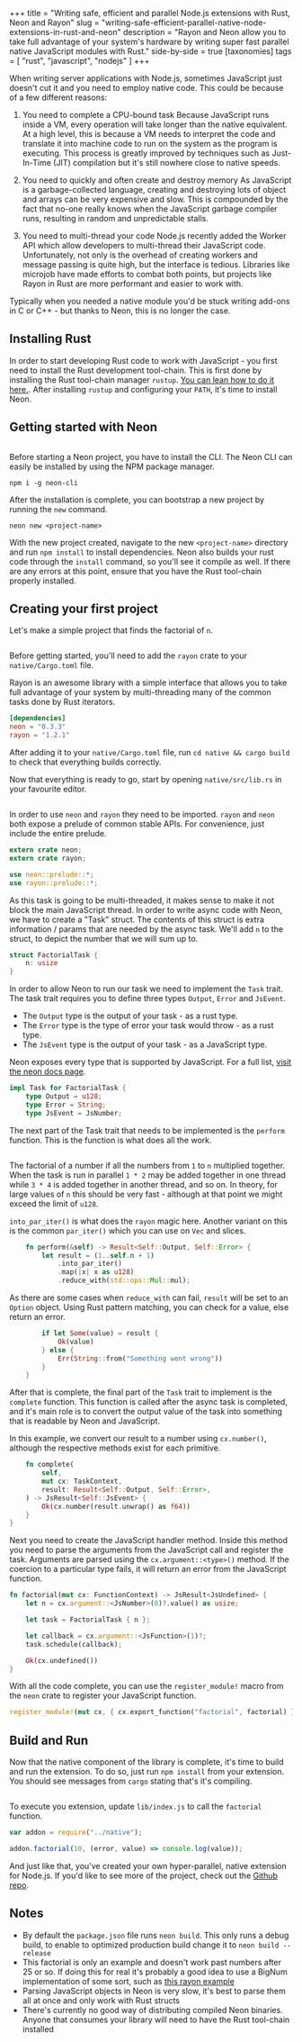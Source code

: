 +++
title = "Writing safe, efficient and parallel Node.js extensions with Rust, Neon and Rayon"
slug = "writing-safe-efficient-parallel-native-node-extensions-in-rust-and-neon"
description = "Rayon and Neon allow you to take full advantage of your system's hardware by writing super fast parallel native JavaScript modules with Rust."
side-by-side = true
[taxonomies]
tags = [ "rust", "javascript", "nodejs" ]
+++

When writing server applications with Node.js, sometimes JavaScript just doesn't cut it and you need to employ native code.
This could be because of a few different reasons:

1. You need to complete a CPU-bound task
  Because JavaScript runs inside a VM, every operation will take longer than the native equivalent.
  At a high level, this is because a VM needs to interpret the code and translate it into machine code to run on the system as the program is executing.
  This process is greatly improved by techniques such as Just-In-Time (JIT) compilation but it's still nowhere close to native speeds.

1. You need to quickly and often create and destroy memory
  As JavaScript is a garbage-collected language, creating and destroying lots of object and arrays can be very expensive and slow.
  This is compounded by the fact that no-one really knows when the JavaScript garbage compiler runs, resulting in random and unpredictable stalls.

1. You need to multi-thread your code
  Node.js recently added the Worker API which allow developers to multi-thread their JavaScript code.
  Unfortunately, not only is the overhead of creating workers and message passing is quite high, but the interface is tedious.
  Libraries like microjob have made efforts to combat both points, but projects like Rayon in Rust are more performant and easier to work with.

Typically when you needed a native module you'd be stuck writing add-ons in C or C++ - but thanks to Neon, this is no longer the case.

## Installing Rust

In order to start developing Rust code to work with JavaScript - you first need to install the Rust development tool-chain.
This is first done by installing the Rust tool-chain manager `rustup`. [You can lean how to do it here.](https://www.rust-lang.org/tools/install).
After installing `rustup` and configuring your `PATH`, it's time to install Neon.

## Getting started with Neon

```

```

Before starting a Neon project, you have to install the CLI. The Neon CLI can easily be installed by using the NPM package manager.

```
npm i -g neon-cli
```

After the installation is complete, you can bootstrap a new project by running the `new` command.

```
neon new <project-name>
```

With the new project created, navigate to the new `<project-name>` directory and run `npm install` to install dependencies.
Neon also builds your rust code through the `install` command, so you'll see it compile as well.
If there are any errors at this point, ensure that you have the Rust tool-chain properly installed.

## Creating your first project

Let's make a simple project that finds the factorial of `n`.

```

```

Before getting started, you'll need to add the `rayon` crate to your `native/Cargo.toml` file.

Rayon is an awesome library with a simple interface that allows you to take full advantage of your system by multi-threading many of the common tasks done by Rust iterators.

```toml
[dependencies]
neon = "0.3.3"
rayon = "1.2.1"
```

After adding it to your `native/Cargo.toml` file, run `cd native && cargo build` to check that everything builds correctly.

Now that everything is ready to go, start by opening `native/src/lib.rs` in your favourite editor.

```

```

In order to use `neon` and `rayon` they need to be imported.
`rayon` and `neon` both expose a prelude of common stable APIs.
For convenience, just include the entire prelude.

```rust
extern crate neon;
extern crate rayon;

use neon::prelude::*;
use rayon::prelude::*;
```

As this task is going to be multi-threaded, it makes sense to make it not block the main JavaScript thread.
In order to write async code with Neon, we have to create a "Task" struct.
The contents of this struct is extra information / params that are needed by the async task.
We'll add `n` to the struct, to depict the number that we will sum up to.

```rust
struct FactorialTask {
    n: usize
}
```

In order to allow Neon to run our task we need to implement the `Task` trait.
The task trait requires you to define three types `Output`, `Error` and `JsEvent`.

- The `Output` type is the output of your task - as a rust type.
- The `Error` type is the type of error your task would throw - as a rust type.
- The `JsEvent` type is the output of your task - as a JavaScript type.

Neon exposes every type that is supported by JavaScript. For a full list, [visit the neon docs page](https://neon-bindings.com/api/neon/types/).

```rust
impl Task for FactorialTask {
    type Output = u128;
    type Error = String;
    type JsEvent = JsNumber;
```

The next part of the Task trait that needs to be implemented is the `perform` function.
This is the function is what does all the work.

```

```

The factorial of a number if all the numbers from `1` to `n` multiplied together.
When the task is run in parallel `1 * 2` may be added together in one thread while `3 * 4` is added together in another thread, and so on.
In theory, for large values of `n` this should be very fast - although at that point we might exceed the limit of `u128`.

`into_par_iter()` is what does the `rayon` magic here. Another variant on this is the common `par_iter()` which you can use on `Vec` and slices.

```rust
    fn perform(&self) -> Result<Self::Output, Self::Error> {
        let result = (1..self.n + 1)
            .into_par_iter()
            .map(|x| x as u128)
            .reduce_with(std::ops::Mul::mul);

```

As there are some cases when `reduce_with` can fail, `result` will be set to an `Option` object.
Using Rust pattern matching, you can check for a value, else return an error.

```rust
        if let Some(value) = result {
            Ok(value)
        } else {
            Err(String::from("Something went wrong"))
        }
    }
```

After that is complete, the final part of the `Task` trait to implement is the `complete` function.
This function is called after the async task is completed, and it's main role is to convert the output value of the task into something that is readable by Neon and JavaScript.

In this example, we convert our result to a number using `cx.number()`, although the respective methods exist for each primitive.

```rust
    fn complete(
        self,
        mut cx: TaskContext,
        result: Result<Self::Output, Self::Error>,
    ) -> JsResult<Self::JsEvent> {
        Ok(cx.number(result.unwrap() as f64))
    }
}
```

Next you need to create the JavaScript handler method.
Inside this method you need to parse the arguments from the JavaScript call and register the task.
Arguments are parsed using the `cx.argument::<type>()` method.
If the coercion to a particular type fails, it will return an error from the JavaScript function.

```rust
fn factorial(mut cx: FunctionContext) -> JsResult<JsUndefined> {
    let n = cx.argument::<JsNumber>(0)?.value() as usize;

    let task = FactorialTask { n };

    let callback = cx.argument::<JsFunction>(1)?;
    task.schedule(callback);

    Ok(cx.undefined())
}
```

With all the code complete, you can use the `register_module!` macro from the `neon` crate to register
your JavaScript function.

```rust
register_module!(mut cx, { cx.export_function("factorial", factorial) });
```

## Build and Run

Now that the native component of the library is complete, it's time to build and run the extension.
To do so, just run `npm install` from your extension.
You should see messages from `cargo` stating that's it's compiling.

```

```

To execute you extension, update `lib/index.js` to call the `factorial` function.

```javascript
var addon = require("../native");

addon.factorial(10, (error, value) => console.log(value));
```

And just like that, you've created your own hyper-parallel, native extension for Node.js.
If you'd like to see more of the project, check out the [Github repo](https://github.com/bennetthardwick/factorial-rayon-neon).

## Notes

- By default the `package.json` file runs `neon build`. This only runs a debug build, to enable to optimized production build change it to `neon build --release`
- This factorial is only an example and doesn't work past numbers after 25 or so. If doing this for real it's probably a good idea to use a BigNum implementation of some sort, such as [this rayon example](https://github.com/rayon-rs/rayon/blob/master/rayon-demo/src/factorial/mod.rs)
- Parsing JavaScript objects in Neon is very slow, it's best to parse them all at once and only work with Rust structs
- There's currently no good way of distributing compiled Neon binaries. Anyone that consumes your library will need to have the Rust tool-chain installed
